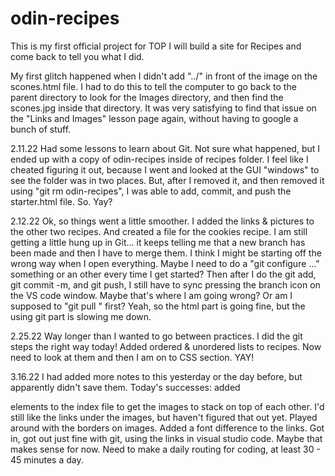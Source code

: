 # odin-recipes
This is my first official project for TOP
I will build a site for Recipes and come back to tell you what I did.

My first glitch happened when I didn't add "../" in front of the image on the scones.html file. I had to do this to tell the computer to go back to the parent directory to look for the Images directory, and then find the scones.jpg inside that directory. It was very satisfying to find that issue on the "Links and Images" lesson page again, without having to google a bunch of stuff.

2.11.22 Had some lessons to learn about Git. Not sure what happened, but I ended up with a copy of odin-recipes inside of recipes folder. I feel like I cheated figuring it out, because I went and looked at the GUI "windows" to see the folder was in two places. But, after I removed it, and then removed it using "git rm odin-recipes", I was able to add, commit, and push the starter.html file. So. Yay?

2.12.22 Ok, so things went a little smoother. I added the links & pictures to the other two recipes. And created a file for the cookies recipe. I am still getting a little hung up in Git... it keeps telling me that a new branch has been made and then I have to merge them. I think I might be starting off the wrong way when I open everything. Maybe I need to do a "git configure ..." something or an other every time I get started? Then after I do the git add, git commit -m, and git push, I still have to sync pressing the branch icon on the VS code window. Maybe that's where I am going wrong? Or am I supposed to "git pull " first? Yeah, so the html part is going fine, but the using git part is slowing me down. 

2.25.22 Way longer than I wanted to go between practices. I did the git steps the right way today! Added ordered & unordered lists to recipes. Now need to look at them and then I am on to CSS section. YAY!

3.16.22 I had added more notes to this yesterday or the day before, but apparently didn't save them. Today's successes: added <p> elements to the index file to get the images to stack on top of each other. I'd still like the links under the images, but haven't figured that out yet. Played around with the borders on images. Added a font difference to the links. Got in, got out just fine with git, using the links in visual studio code. Maybe that makes sense for now. Need to make a daily routing for coding, at least 30 - 45 minutes a day. 
